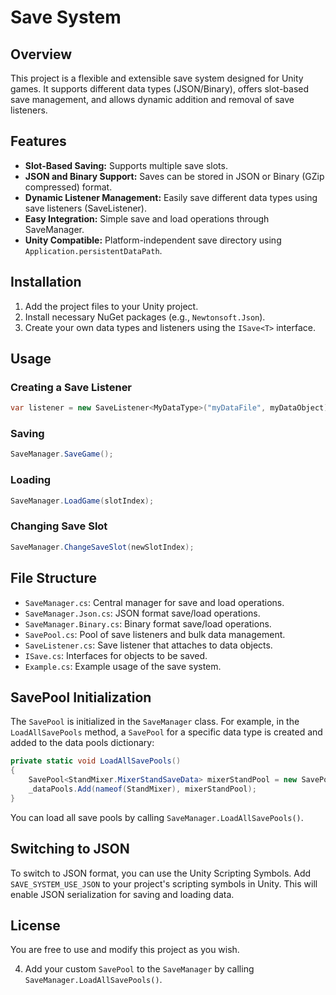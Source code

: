 # Save System

## Overview

This project is a flexible and extensible save system designed for Unity games. It supports different data types (JSON/Binary), offers slot-based save management, and allows dynamic addition and removal of save listeners.

## Features

- **Slot-Based Saving:** Supports multiple save slots.
- **JSON and Binary Support:** Saves can be stored in JSON or Binary (GZip compressed) format.
- **Dynamic Listener Management:** Easily save different data types using save listeners (SaveListener).
- **Easy Integration:** Simple save and load operations through SaveManager.
- **Unity Compatible:** Platform-independent save directory using `Application.persistentDataPath`.

## Installation

1. Add the project files to your Unity project.
2. Install necessary NuGet packages (e.g., `Newtonsoft.Json`).
3. Create your own data types and listeners using the `ISave<T>` interface.

## Usage

### Creating a Save Listener

```csharp
var listener = new SaveListener<MyDataType>("myDataFile", myDataObject);
```

### Saving

```csharp
SaveManager.SaveGame();
```

### Loading

```csharp
SaveManager.LoadGame(slotIndex);
```

### Changing Save Slot

```csharp
SaveManager.ChangeSaveSlot(newSlotIndex);
```

## File Structure

- `SaveManager.cs`: Central manager for save and load operations.
- `SaveManager.Json.cs`: JSON format save/load operations.
- `SaveManager.Binary.cs`: Binary format save/load operations.
- `SavePool.cs`: Pool of save listeners and bulk data management.
- `SaveListener.cs`: Save listener that attaches to data objects.
- `ISave.cs`: Interfaces for objects to be saved.
- `Example.cs`: Example usage of the save system.

## SavePool Initialization

The `SavePool` is initialized in the `SaveManager` class. For example, in the `LoadAllSavePools` method, a `SavePool` for a specific data type is created and added to the data pools dictionary:

```csharp
private static void LoadAllSavePools()
{
    SavePool<StandMixer.MixerStandSaveData> mixerStandPool = new SavePool<StandMixer.MixerStandSaveData>();
    _dataPools.Add(nameof(StandMixer), mixerStandPool);
}
```

You can load all save pools by calling `SaveManager.LoadAllSavePools()`.

## Switching to JSON

To switch to JSON format, you can use the Unity Scripting Symbols. Add `SAVE_SYSTEM_USE_JSON` to your project's scripting symbols in Unity. This will enable JSON serialization for saving and loading data.

## License

You are free to use and modify this project as you wish.

4. Add your custom `SavePool` to the `SaveManager` by calling `SaveManager.LoadAllSavePools()`. 